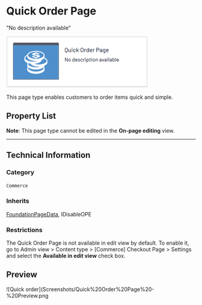 # Quick Order Page
"No description available"

![Quick order](Screenshots/Quick%20Order%20Page%20-%20icon.png)

This page type enables customers to order items quick and simple.


## Property List
**Note**: This page type cannot be edited in the **On-page editing** view.<!--The following property list includes properties that are unique to this content type. For a list of global properties, view our [*Common Page  Properties*](./Common%20Page%20Properties.md) list.-->

<!--Display Name *(Name in code)* | Type | Property Description
--------------|------|---------------
**Main body** *(`MainBody`)* | XhtmlString | Provides an rich-text area for entering formatted content.
**Main content area** *(`MainContentArea`)* | ContentArea | Provides a configurable drag-and-drop interface for placing media, blocks, or other content onto the page.-->

** **
<!--![Quick order](Screenshots/Quick%20Order%20Page%20-%20Content%20tab.png)-->

## Technical Information

### Category
`Commerce`

### Inherits
[FoundationPageData](Foundation%20Page%20Data.md), IDisableOPE

### Restrictions
The Quick Order Page is not available in edit view by default. To enable it, go to Admin view > Content type > [Commerce] Checkout Page > Settings and select the **Available in edit view** check box.

## Preview
![Quick order](Screenshots/Quick%20Order%20Page%20-%20Preview.png
